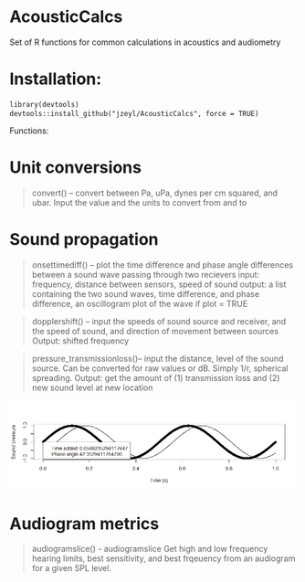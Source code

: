 # AcousticCalcs
Set of R functions for common calculations in acoustics and audiometry

# Installation:
```
library(devtools)
devtools::install_github("jzeyl/AcousticCalcs", force = TRUE)
```

Functions:
# Unit conversions

>convert() – convert between Pa, uPa, dynes per cm squared, and ubar.
Input the value and the units to convert from and to 


# Sound propagation

>onsettimediff() – plot the time difference and phase angle differences between a sound wave passing through two recievers
input: frequency, distance between sensors, speed of sound
output: a list containing the two sound waves, time difference, and phase difference, an oscillogram plot of the wave if plot = TRUE


>dopplershift() – input the speeds of sound source and receiver, and the speed of sound, and direction of movement between sources
Output: shifted frequency

>pressure_transmissionloss()– input the distance, level of the sound source. Can be converted for raw values or dB. Simply 1/r, spherical spreading.
Output: get the amount of (1) transmission loss and (2) new sound level at new location

![alt text](/acalc.png)

# Audiogram metrics

>audiogramslice() - 
audiogramslice	Get high and low frequency hearing limits, best sensitivity, and best frqeuency from an audiogram for a given SPL level.


